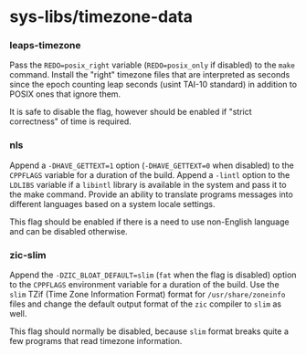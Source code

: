 # sys-libs/timezone-data

### leaps-timezone
Pass the `REDO=posix_right` variable (`REDO=posix_only` if disabled) to the `make` command. Install the "right" timezone files that are interpreted as seconds since the epoch counting leap seconds (usint TAI-10 standard) in addition to POSIX ones that ignore them.

It is safe to disable the flag, however should be enabled if "strict correctness" of time is required.

### nls
Append a `-DHAVE_GETTEXT=1` option (`-DHAVE_GETTEXT=0` when disabled) to the `CPPFLAGS` variable for a duration of the build. Append a `-lintl` option to the `LDLIBS` variable if a `libintl` library is available in the system and pass it to the make command. Provide an ability to translate programs messages into different languages based on a system locale settings.

This flag should be enabled if there is a need to use non-English language and can be disabled otherwise.

### zic-slim
Append the `-DZIC_BLOAT_DEFAULT=slim` (`fat` when the flag is disabled) option to the `CPPFLAGS` environment variable for a duration of the build. Use the `slim` TZif (Time Zone Information Format) format for `/usr/share/zoneinfo` files and change the default output format of the `zic` compiler to `slim` as well.

This flag should normally be disabled, because `slim` format breaks quite a few programs that read timezone information.
